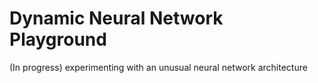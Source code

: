 # Dynamic Neural Network Playground
(In progress) experimenting with an unusual neural network architecture